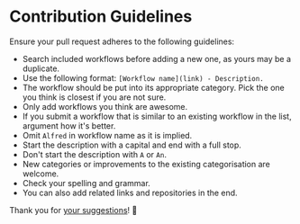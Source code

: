 # Contribution Guidelines
Ensure your pull request adheres to the following guidelines:
- Search included workflows before adding a new one, as yours may be a duplicate.
- Use the following format: `[Workflow name](link) - Description.`
- The workflow should be put into its appropriate category. Pick the one you think is closest if you are not sure.
- Only add workflows you think are awesome.
- If you submit a workflow that is similar to an existing workflow in the list, argument how it's better.
- Omit `Alfred` in workflow name as it is implied.
- Start the description with a capital and end with a full stop.
- Don't start the description with `A` or `An`.
- New categories or improvements to the existing categorisation are welcome.
- Check your spelling and grammar.
- You can also add related links and repositories in the end.

Thank you for [your suggestions](../../edit/master/readme.md)! 💜
